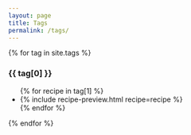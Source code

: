 ```yaml
---
layout: page
title: Tags
permalink: /tags/
---
```


{% for tag in site.tags %}
  <h3>{{ tag[0] }}</h3>
  <ul class="recipes">
    {% for recipe in tag[1] %}
      <li>{% include recipe-preview.html recipe=recipe %}</li>
    {% endfor %}
  </ul>
{% endfor %}